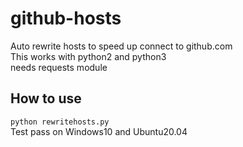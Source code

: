 # github-hosts
Auto rewrite hosts to speed up connect to github.com  
This works with python2 and python3  
needs requests module

## How to use
`python rewritehosts.py`  
Test pass on Windows10 and Ubuntu20.04
